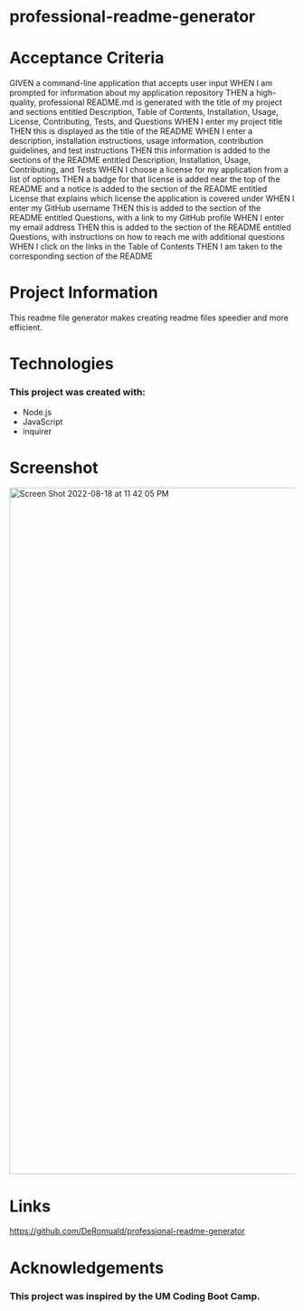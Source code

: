 # professional-readme-generator

# Acceptance Criteria
GIVEN a command-line application that accepts user input
WHEN I am prompted for information about my application repository
THEN a high-quality, professional README.md is generated with the title of my project and sections entitled Description, Table of Contents, Installation, Usage, License, Contributing, Tests, and Questions
WHEN I enter my project title
THEN this is displayed as the title of the README
WHEN I enter a description, installation instructions, usage information, contribution guidelines, and test instructions
THEN this information is added to the sections of the README entitled Description, Installation, Usage, Contributing, and Tests
WHEN I choose a license for my application from a list of options
THEN a badge for that license is added near the top of the README and a notice is added to the section of the README entitled License that explains which license the application is covered under
WHEN I enter my GitHub username
THEN this is added to the section of the README entitled Questions, with a link to my GitHub profile
WHEN I enter my email address
THEN this is added to the section of the README entitled Questions, with instructions on how to reach me with additional questions
WHEN I click on the links in the Table of Contents
THEN I am taken to the corresponding section of the README



# Project Information
 This readme file generator makes creating readme files speedier and more efficient.


# Technologies
### This project was created with:
* Node.js
* JavaScript
* inquirer

# Screenshot
<img width="1214" alt="Screen Shot 2022-08-18 at 11 42 05 PM" src="https://user-images.githubusercontent.com/100550961/185539673-513b02b2-25d3-4d9e-ae3c-c7b4b1e1f0ab.png">


# Links
https://github.com/DeRomuald/professional-readme-generator
 
# Acknowledgements
### This project was inspired by the UM Coding Boot Camp.



